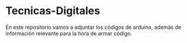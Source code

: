 # Tecnicas-Digitales
En este repositorio vamos a adjuntar los códigos de arduino, además de información relevante para la hora de armar código.
